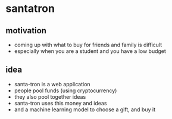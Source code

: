 # santatron
## motivation
- coming up with what to buy for friends and family is difficult
- especially when you are a student and you have a low budget

## idea
- santa-tron is a web application
- people pool funds (using cryptocurrency)
- they also pool together ideas
- santa-tron uses this money and ideas
- and a machine learning model to choose a gift, and buy it
